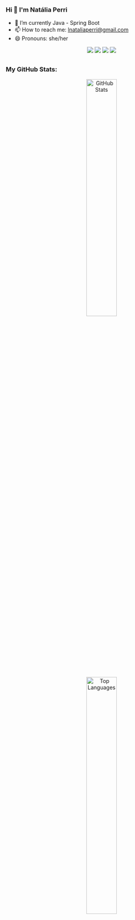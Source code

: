 
 ### Hi 👋 I'm Natália Perri


- 🌱 I’m currently Java - Spring Boot
- 📫 How to reach me: lnataliaperri@gmail.com
- 😄 Pronouns: she/her<br>

<!-- <div align="center"> 
 <a href="https://github.com/nlperri">
  <img height="180em" src="https://github-readme-stats.vercel.app/api?username=nlperri&show_icons=true&theme=dracula&include_all_commits=true&count_private=true"/>
  <br>
  <img height="180em" src="https://github-readme-stats.vercel.app/api/top-langs/?username=nlperri&layout=compact&langs_count=7&theme=dracula"/>
</div> -->
<div align="center"> 
  <a href="https://instagram.com/nlperri" target="_blank"><img src="https://img.shields.io/badge/-Instagram-%23E4405F?style=for-the-badge&logo=instagram&logoColor=white" target="_blank"></a> 
  <a href = "mailto:lnataliaperri@gmail.com"><img src="https://img.shields.io/badge/-Gmail-%23333?style=for-the-badge&logo=gmail&logoColor=white" target="_blank"></a>
  <a href="https://www.linkedin.com/in/natalia-perri/" target="_blank"><img src="https://img.shields.io/badge/-LinkedIn-%230077B5?style=for-the-badge&logo=linkedin&logoColor=white" target="_blank"></a> 
  <a href="https://open.spotify.com/user/22vtb2pcb77khhzgg63y4dnjq" target="_blank"><img src="https://img.shields.io/badge/Spotify-1ED760?&style=for-the-badge&logo=spotify&logoColor=white" target="_blank"></a>
  </div>


##
### My GitHub Stats:
<div align="center">
<a href="https://github.com/nlperri"><img width ="40%" src="https://github-readme-streak-stats.herokuapp.com/?user=nlperri&stroke=ffffff&background=1c1917&ring=0891b2&fire=0891b2&currStreakNum=ffffff&currStreakLabel=0891b2&sideNums=ffffff&sideLabels=ffffff&dates=ffffff&hide_border=true" alt="GitHub Stats"/></a>

<a href="https://github.com/nlperri"><img width ="40%" src="https://github-readme-stats.vercel.app/api/top-langs/?username=nlperri&langs_count=10&title_color=0891b2&text_color=ffffff&icon_color=0891b2&bg_color=1c1917&hide_border=true&locale=en&custom_title=Top%20%Languages" alt="Top Languages" /></a>
</div>

##
